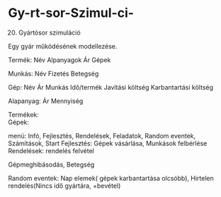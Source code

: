 # Gy-rt-sor-Szimul-ci-
20. Gyártósor szimuláció

Egy gyár működésének modellezése.

Termék:        Név
               Alpanyagok
               Ár
               Gépek

Munkás:        Név
               Fizetés
               Betegség

Gép:           Név
               Ár
               Munkás
               Idő/termék
               Javítási költség
               Karbantartási költség

Alapanyag:    Ár
              Mennyiség
              

Termékek:    
Gépek:



menü:    Infó, Fejlesztés, Rendelések, Feladatok, Random eventek, Számítások, Start
    Fejlesztés: Gépek vásárlása, Munkások felbérlése
    Rendelések: rendelés felvétel


Gépmeghibásodás,    Betegség

Random eventek: Nap elemek( gépek karbantartása olcsóbb), Hirtelen rendelés(Nincs idő gyártára, +bevétel)



